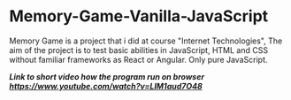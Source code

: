 # Memory-Game-Vanilla-JavaScript

Memory Game is a project that i did at course "Internet Technologies",
The aim of the project is to test basic abilities in JavaScript, HTML and CSS without familiar frameworks as React or Angular.
Only pure JavaScript.


***Link to short video how the program run on browser 
https://www.youtube.com/watch?v=LIM1aud7O48***


